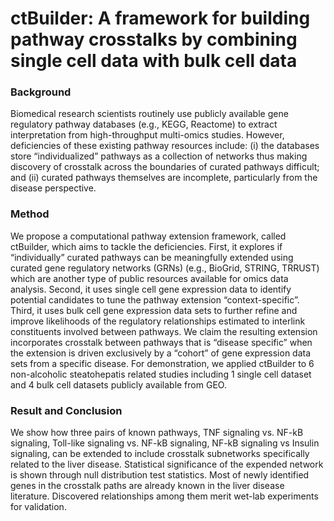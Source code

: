 # ctBuilder: A framework for building pathway crosstalks by combining single cell data with bulk cell data

### Background
Biomedical research scientists routinely use publicly available gene regulatory pathway databases (e.g., KEGG, Reactome) to extract interpretation from high-throughput multi-omics studies.  However, deficiencies of these existing pathway resources include: (i) the databases store “individualized” pathways as a collection of networks thus making discovery of crosstalk across the boundaries of curated pathways difficult; and (ii) curated pathways themselves are incomplete, particularly from the disease perspective. 
### Method
We propose a computational pathway extension framework, called ctBuilder, which aims to tackle the deficiencies. First, it explores if “individually” curated pathways can be meaningfully extended using curated gene regulatory networks (GRNs) (e.g., BioGrid, STRING, TRRUST) which are another type of public resources available for omics data analysis. Second, it uses single cell gene expression data to identify potential candidates to tune the pathway extension “context-specific”. Third, it uses bulk cell gene expression data sets to further refine and improve likelihoods of the regulatory relationships estimated to interlink constituents involved between pathways. We claim the resulting extension incorporates crosstalk between pathways that is “disease specific” when the extension is driven exclusively by a “cohort” of gene expression data sets from a specific disease. For demonstration, we applied ctBuilder to 6 non-alcoholic steatohepatis related studies including 1 single cell dataset and 4 bulk cell datasets publicly available from GEO. 
### Result and Conclusion
We show how three pairs of known pathways, TNF signaling vs. NF-kB signaling, Toll-like signaling vs. NF-kB signaling, NF-kB signaling vs Insulin signaling, can be extended to include crosstalk subnetworks specifically related to the liver disease. Statistical significance of the expended network is shown through null distribution test statistics. Most of newly identified genes in the crosstalk paths are already known in the liver disease literature. Discovered relationships among them merit wet-lab experiments for validation.
